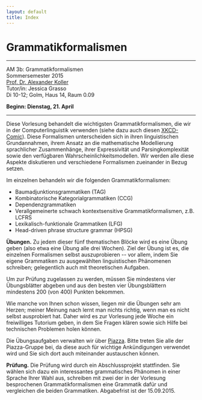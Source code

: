 ```yaml
---
layout: default
title: Index
---
```


# Grammatikformalismen
---------------------------------

AM 3b: Grammatikformalismen  
Sommersemester 2015  
[Prof. Dr. Alexander Koller](http://www.ling.uni-potsdam.de/~koller/)  
Tutor/in: Jessica Grasso  
Di 10-12; Golm, Haus 14, Raum 0.09

**Beginn: Dienstag, 21. April**

---

Diese Vorlesung behandelt die wichtigsten Grammatikformalismen, die
wir in der Computerlinguistik verwenden (siehe dazu auch diesen
[XKCD-Comic](http://xkcd.com/114/)). Diese Formalismen unterscheiden
sich in ihren linguistischen Grundannahmen, ihrem Ansatz an die
mathematische Modellierung sprachlicher Zusammenhänge, ihrer
Expressivität und Parsingkomplexität sowie den verfügbaren
Wahrscheinlichkeitsmodellen. Wir werden alle diese Aspekte diskutieren
und verschiedene Formalismen zueinander in Bezug setzen.

Im einzelnen behandeln wir die folgenden Grammatikformalismen:

* Baumadjunktionsgrammatiken (TAG)
* Kombinatorische Kategorialgrammatiken (CCG)
* Dependenzgrammatiken
* Verallgemeinerte schwach kontextsensitive Grammatikformalismen,
  z.B. LCFRS
* Lexikalisch-funktionale Grammatiken (LFG)
* Head-driven phrase structure grammar (HPSG)

**Übungen.** Zu jedem dieser fünf thematischen Blöcke wird es eine
Übung geben (also etwa eine Übung alle drei Wochen). Ziel der Übung
ist es, die einzelnen Formalismen selbst auszuprobieren -- vor allem,
indem Sie eigene Grammatiken zu ausgewählten linguistischen Phänomenen
schreiben; gelegentlich auch mit theoretischen Aufgaben.

Um zur Prüfung zugelassen zu werden, müssen Sie mindestens vier
Übungsblätter abgeben und aus den besten vier Übungsblättern
mindestens 200 (von 400) Punkten bekommen.

Wie manche von Ihnen schon wissen, liegen mir die Übungen sehr am
Herzen; meiner Meinung nach lernt man nichts richtig, wenn man es
nicht selbst ausprobiert hat. Daher wird es zur Vorlesung jede Woche
ein freiwilliges Tutorium geben, in dem Sie Fragen klären sowie sich
Hilfe bei technischen Problemen holen können.

Die Übungsaufgaben verwalten wir über
[Piazza](https://piazza.com/class/i7qiunjy9y25am). Bitte treten Sie
alle der Piazza-Gruppe bei, da diese auch für wichtige Ankündigungen
verwendet wird und Sie sich dort auch miteinander austauschen können.

**Prüfung.** Die Prüfung wird durch ein Abschlussprojekt
  stattfinden. Sie wählen sich dazu ein interessantes grammatisches
  Phänomen in einer Sprache Ihrer Wahl aus, schreiben mit zwei der in
  der Vorlesung besprochenen Grammatikformalismen eine Grammatik dafür
  und vergleichen die beiden Grammatiken. Abgabefrist ist
  der 15.09.2015.


